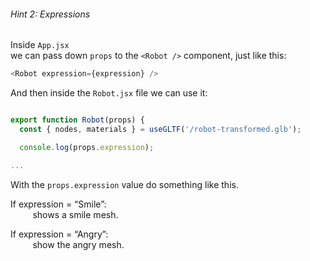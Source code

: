 ###### Hint 2: Expressions


Inside `App.jsx`  
we can pass down `props` to the `<Robot />` component, just like this:

```javascript
<Robot expression={expression} />
```

And then inside the `Robot.jsx` file we can use it:

```javascript

export function Robot(props) {
  const { nodes, materials } = useGLTF('/robot-transformed.glb');

  console.log(props.expression);

...
```


With the `props.expression` value do something like this.
 
If expression = “Smile”:  
&nbsp;&nbsp;&nbsp;&nbsp;&nbsp;&nbsp;&nbsp;&nbsp;&nbsp;shows a smile mesh.

If expression = “Angry”:  
&nbsp;&nbsp;&nbsp;&nbsp;&nbsp;&nbsp;&nbsp;&nbsp;&nbsp;show the angry mesh.

